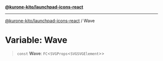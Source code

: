 [**@kurone-kito/launchpad-icons-react**](../README.md)

***

[@kurone-kito/launchpad-icons-react](../globals.md) / Wave

# Variable: Wave

> `const` **Wave**: `FC`\<`SVGProps`\<`SVGSVGElement`\>\>
